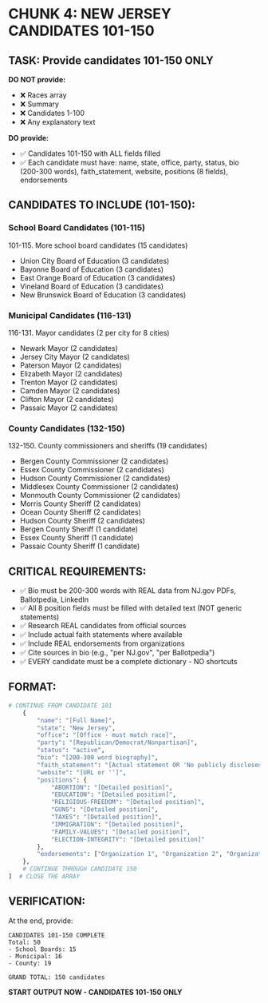 # CHUNK 4: NEW JERSEY CANDIDATES 101-150

## TASK: Provide candidates 101-150 ONLY

**DO NOT provide:**
- ❌ Races array
- ❌ Summary
- ❌ Candidates 1-100
- ❌ Any explanatory text

**DO provide:**
- ✅ Candidates 101-150 with ALL fields filled
- ✅ Each candidate must have: name, state, office, party, status, bio (200-300 words), faith_statement, website, positions (8 fields), endorsements

## CANDIDATES TO INCLUDE (101-150):

### School Board Candidates (101-115)
101-115. More school board candidates (15 candidates)
- Union City Board of Education (3 candidates)
- Bayonne Board of Education (3 candidates)
- East Orange Board of Education (3 candidates)
- Vineland Board of Education (3 candidates)
- New Brunswick Board of Education (3 candidates)

### Municipal Candidates (116-131)
116-131. Mayor candidates (2 per city for 8 cities)
- Newark Mayor (2 candidates)
- Jersey City Mayor (2 candidates)
- Paterson Mayor (2 candidates)
- Elizabeth Mayor (2 candidates)
- Trenton Mayor (2 candidates)
- Camden Mayor (2 candidates)
- Clifton Mayor (2 candidates)
- Passaic Mayor (2 candidates)

### County Candidates (132-150)
132-150. County commissioners and sheriffs (19 candidates)
- Bergen County Commissioner (2 candidates)
- Essex County Commissioner (2 candidates)
- Hudson County Commissioner (2 candidates)
- Middlesex County Commissioner (2 candidates)
- Monmouth County Commissioner (2 candidates)
- Morris County Sheriff (2 candidates)
- Ocean County Sheriff (2 candidates)
- Hudson County Sheriff (2 candidates)
- Bergen County Sheriff (1 candidate)
- Essex County Sheriff (1 candidate)
- Passaic County Sheriff (1 candidate)

## CRITICAL REQUIREMENTS:

- ✅ Bio must be 200-300 words with REAL data from NJ.gov PDFs, Ballotpedia, LinkedIn
- ✅ All 8 position fields must be filled with detailed text (NOT generic statements)
- ✅ Research REAL candidates from official sources
- ✅ Include actual faith statements where available
- ✅ Include REAL endorsements from organizations
- ✅ Cite sources in bio (e.g., "per NJ.gov", "per Ballotpedia")
- ✅ EVERY candidate must be a complete dictionary - NO shortcuts

## FORMAT:

```python
# CONTINUE FROM CANDIDATE 101
    {
        "name": "[Full Name]",
        "state": "New Jersey",
        "office": "[Office - must match race]",
        "party": "[Republican/Democrat/Nonpartisan]",
        "status": "active",
        "bio": "[200-300 word biography]",
        "faith_statement": "[Actual statement OR 'No publicly disclosed faith statement']",
        "website": "[URL or '']",
        "positions": {
            "ABORTION": "[Detailed position]",
            "EDUCATION": "[Detailed position]",
            "RELIGIOUS-FREEDOM": "[Detailed position]",
            "GUNS": "[Detailed position]",
            "TAXES": "[Detailed position]",
            "IMMIGRATION": "[Detailed position]",
            "FAMILY-VALUES": "[Detailed position]",
            "ELECTION-INTEGRITY": "[Detailed position]"
        },
        "endorsements": ["Organization 1", "Organization 2", "Organization 3"]
    },
    # CONTINUE THROUGH CANDIDATE 150
]  # CLOSE THE ARRAY
```

## VERIFICATION:

At the end, provide:
```
CANDIDATES 101-150 COMPLETE
Total: 50
- School Boards: 15
- Municipal: 16
- County: 19

GRAND TOTAL: 150 candidates
```

**START OUTPUT NOW - CANDIDATES 101-150 ONLY**
